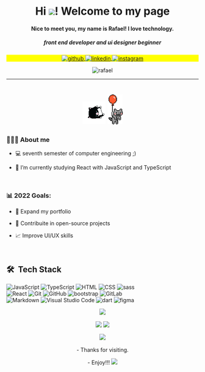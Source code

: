  


 

  <h1 align="center">Hi <img src="https://raw.githubusercontent.com/kaueMarques/kaueMarques/master/hi.gif" width="30px">! Welcome to my page</h1>
  
  <h4 align="center"> Nice to meet you, my name is Rafael! I love technology.</h4>  
   <h5 align= "center">   front end developer and ui designer beginner  </h5>  
   <p align="center" style="background:yellow">
<a href="https://www.linkedin.com/in/rafael-yokoyama/" target="_blank">
  <img align="center" src="https://img.shields.io/badge/-Github-000?style=flat-square&logo=Github&logoColor=white&link=https://github.com/Rafael-Yokoyama)](https://github.com/Rafael-Yokoyama" alt="github"/>  
</a>
<a href="https://www.linkedin.com/in/rafael-yokoyama/" target="_blank">
  <img align="center" src="https://img.shields.io/badge/-Rafael-05122A?style=flat&logo=linkedin" alt="linkedin"/>
</a>
<a href="https://www.instagram.com/rafael.yokoyama99/" target="_blank">
 <img align="center" src="https://img.shields.io/badge/-rafael_yokoyama-05122A?style=flat&logo=instagram" alt="instagram"/>
</a>
</p>
 
 <p align="center"> <img src="https://komarev.com/ghpvc/?username=Rafael-Yokoyama&label=Profile%20views&color=ffcd5c&style=flat" alt="rafael" /> </p>
 

  <hr/>
     <h1 
       align="center"> <img src="https://github.com/msmaiaa/msmaiaa/blob/main/cat.gif" width="60px">
 <img src="https://github.com/msmaiaa/msmaiaa/blob/main/catBallon.gif" width="40px">

</h1>

  
  
  
  ###   👨🏿‍🦱  About me 

  
 * 💻   seventh semester of computer engineering   ;)

 * 🌱  I’m currently studying React with JavaScript and  TypeScript
<br/>

### 📊  2022 Goals:
   * 📂  Expand my portfolio
   
   * 🤝  Contribuite in open-source projects
    
   * 📈  Improve UI/UX skills

<br/>

                                                                                                                                                      
  ## 🛠 &nbsp;Tech Stack
  

![JavaScript](https://img.shields.io/badge/-JavaScript-05122A?style=flat&logo=javascript)
![TypeScript](https://img.shields.io/badge/-TypeScript-05122A?style=flat&logo=typescript)
![HTML](https://img.shields.io/badge/-HTML-05122A?style=flat&logo=HTML5)
![CSS](https://img.shields.io/badge/-CSS-05122A?style=flat&logo=CSS3&logoColor=1572B6)
![sass](https://img.shields.io/badge/-Sass-05122A?style=flat&logo=sass)                                          
![React](https://img.shields.io/badge/-React-05122A?style=flat&logo=react)
![Git](https://img.shields.io/badge/-Git-05122A?style=flat&logo=git)
![GitHub](https://img.shields.io/badge/-GitHub-05122A?style=flat&logo=github)
![bootstrap](https://img.shields.io/badge/-Bootstrap-05122A?style=flat&logo=bootstrap)
![GitLab](https://img.shields.io/badge/-GitLab-05122A?style=flat&logo=gitlab)                                                                                       
![Markdown](https://img.shields.io/badge/-Markdown-05122A?style=flat&logo=markdown)
![Visual Studio Code](https://img.shields.io/badge/-Visual%20Studio%20Code-05122A?style=flat&logo=visual-studio-code&logoColor=007ACC)
![dart](https://img.shields.io/badge/-Dart-05122A?style=flat&logo=dart)
![figma](https://img.shields.io/badge/-Figma-05122A?style=flat&logo=figma) 


  

  <p  align="center">
    <img src="https://github-readme-stats.vercel.app/api?username=Rafael-Yokoyama&show_icons=true&theme=dracula"/>
  <br/>
</p>

 
 <p align="center" >
 
   <img src="https://github-readme-stats.vercel.app/api/top-langs/?username=Rafael-Yokoyama&layout=compact&theme=dracula"/>
  
   <img src="https://github-readme-streak-stats.herokuapp.com/?user=Rafael-Yokoyama&theme=dracula&count_private=true&show_icons=true&title_color=6e40c9&icon_color=6e40c9&line_height=10" height ="165"/>
  <br/>
</p>
 
  <p align="center" >
    <img src="https://github-profile-trophy.vercel.app/?username=Rafael-Yokoyama&row=1&theme=dracula"/>
  <br/>
</p>


   <p  align="center" >
 - Thanks for visiting. 
    </p>

   <p align="center" >
 - Enjoy!!! 
 <img src="https://emojis.slackmojis.com/emojis/images/1531849430/4246/blob-sunglasses.gif?1531849430" width="30"/
    </p>


 

